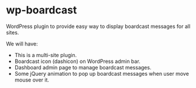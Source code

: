 # wp-boardcast

WordPress plugin to provide easy way to display boardcast messages 
for all sites.

We will have:

* This is a multi-site plugin.
* Boardcast icon (dashicon) on WordPress admin bar.
* Dashboard admin page to manage boardcast messages.
* Some jQuery animation to pop up boardcast messages when user
  move mouse over it.
